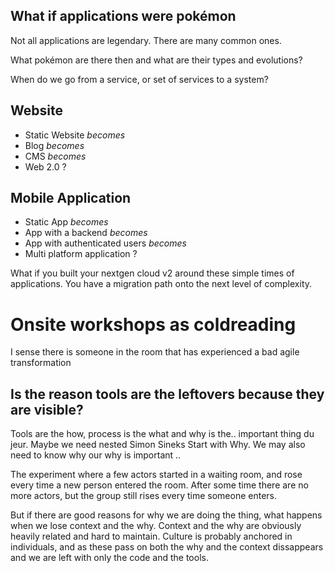 ## What if applications were pokémon
Not all applications are legendary. There are many common ones.

What pokémon are there then and what are their types and evolutions?

When do we go from a service, or set of services to a system? 
## Website
- Static Website _becomes_
- Blog _becomes_
- CMS _becomes_
- Web 2.0 ?
## Mobile Application
- Static App _becomes_
- App with a backend _becomes_
- App with authenticated users _becomes_
- Multi platform application ?

What if you built your nextgen cloud v2 around these simple times of applications.
You have a migration path onto the next level of complexity.


# Onsite workshops as coldreading
I sense there is someone in the room that has experienced a bad agile transformation

## Is the reason tools are the leftovers because they are visible?
Tools are the how, process is the what and why is the.. important thing du jeur.
Maybe we need nested Simon Sineks Start with Why. We may also need to know why our why is important ..

The experiment where a few actors started in a waiting room, and rose every time a new person entered the room. After some time there are no more actors, but the group still rises every time someone enters.

But if there are good reasons for why we are doing the thing, what happens when we lose context and the why. 
Context and the why are obviously heavily related and hard to maintain. Culture is probably anchored in individuals, and as these pass on both the why and the context dissappears and we are left with only the code and the tools.

